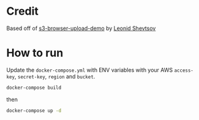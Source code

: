 # Credit
Based off of [s3-browser-upload-demo](https://github.com/leonid-shevtsov/s3-browser-upload-demo) by [Leonid Shevtsov](https://github.com/leonid-shevtsov)

# How to run
Update the `docker-compose.yml` with ENV variables with your AWS `access-key`, `secret-key`, `region` and `bucket`.

```bash
docker-compose build
```
then
```bash
docker-compose up -d
```
